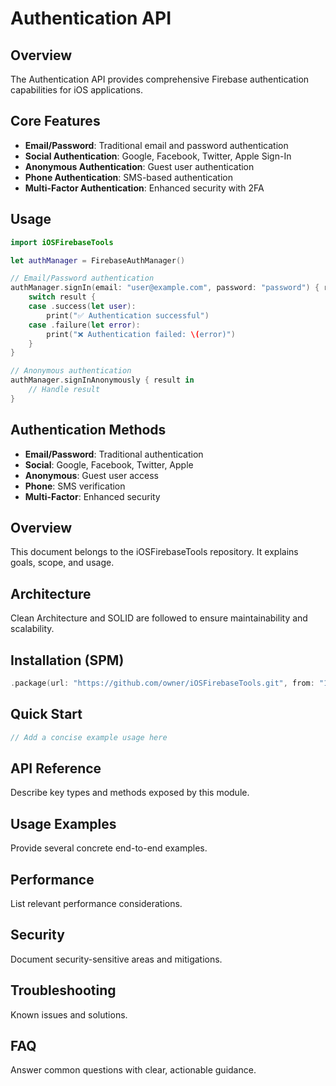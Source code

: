 # Authentication API

## Overview

The Authentication API provides comprehensive Firebase authentication capabilities for iOS applications.

## Core Features

- **Email/Password**: Traditional email and password authentication
- **Social Authentication**: Google, Facebook, Twitter, Apple Sign-In
- **Anonymous Authentication**: Guest user authentication
- **Phone Authentication**: SMS-based authentication
- **Multi-Factor Authentication**: Enhanced security with 2FA

## Usage

```swift
import iOSFirebaseTools

let authManager = FirebaseAuthManager()

// Email/Password authentication
authManager.signIn(email: "user@example.com", password: "password") { result in
    switch result {
    case .success(let user):
        print("✅ Authentication successful")
    case .failure(let error):
        print("❌ Authentication failed: \(error)")
    }
}

// Anonymous authentication
authManager.signInAnonymously { result in
    // Handle result
}
```

## Authentication Methods

- **Email/Password**: Traditional authentication
- **Social**: Google, Facebook, Twitter, Apple
- **Anonymous**: Guest user access
- **Phone**: SMS verification
- **Multi-Factor**: Enhanced security

## Overview
This document belongs to the iOSFirebaseTools repository. It explains goals, scope, and usage.

## Architecture
Clean Architecture and SOLID are followed to ensure maintainability and scalability.

## Installation (SPM)
```swift
.package(url: "https://github.com/owner/iOSFirebaseTools.git", from: "1.0.0")
```

## Quick Start
```swift
// Add a concise example usage here
```

## API Reference
Describe key types and methods exposed by this module.

## Usage Examples
Provide several concrete end-to-end examples.

## Performance
List relevant performance considerations.

## Security
Document security-sensitive areas and mitigations.

## Troubleshooting
Known issues and solutions.

## FAQ
Answer common questions with clear, actionable guidance.
